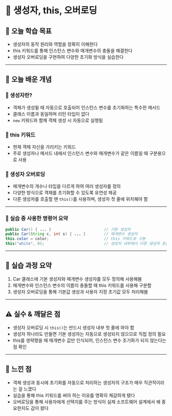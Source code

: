 # 📘 생성자, this, 오버로딩

## 🎯 오늘 학습 목표
- 생성자의 동작 원리와 역할을 정확히 이해한다
- this 키워드를 통해 인스턴스 변수와 매개변수의 충돌을 해결한다
- 생성자 오버로딩을 구현하여 다양한 초기화 방식을 실습한다

---

## 🧠 오늘 배운 개념

### 🔹 생성자란?
- 객체가 생성될 때 자동으로 호출되어 인스턴스 변수를 초기화하는 특수한 메서드
- 클래스 이름과 동일하며 리턴 타입이 없다
- `new` 키워드와 함께 객체 생성 시 자동으로 실행됨

### 🔹 this 키워드
- 현재 객체 자신을 가리키는 키워드
- 주로 생성자나 메서드 내에서 인스턴스 변수와 매개변수가 같은 이름일 때 구분용으로 사용

### 🔹 생성자 오버로딩
- 매개변수의 개수나 타입을 다르게 하여 여러 생성자를 정의
- 다양한 방식으로 객체를 초기화할 수 있도록 유연성 제공
- 다른 생성자를 호출할 땐 `this()`를 사용하며, 생성자 첫 줄에 위치해야 함

---

### 🔹 실습 중 사용한 명령어 요약
```java
public Car() { ... }                       // 기본 생성자
public Car(String c, int s) { ... }        // 매개변수 생성자
this.color = color;                        // this 키워드로 구분
this("white", 0);                          // 생성자 내부에서 다른 생성자 호출
```

---

## 🧪 실습 과정 요약
1. Car 클래스에 기본 생성자와 매개변수 생성자를 모두 정의해 사용해봄
2. 매개변수와 인스턴스 변수의 이름이 충돌할 때 this 키워드를 사용해 구분함
3. 생성자 오버로딩을 통해 기본값 생성과 사용자 지정 초기값 모두 처리해봄

---

## ⚠️ 실수 & 깨달은 점
- 생성자 오버로딩 시 `this()`는 반드시 생성자 내부 첫 줄에 와야 함
- 생성자 하나라도 만들면 기본 생성자는 자동으로 생성되지 않으므로 직접 정의 필요
- this를 생략했을 때 매개변수 값만 인식되어, 인스턴스 변수 초기화가 되지 않는다는 점 확인

---

## 💭 느낀 점
- 객체 생성과 동시에 초기화를 자동으로 처리하는 생성자의 구조가 매우 직관적이라는 걸 느꼈다
- 실습을 통해 this 키워드를 써야 하는 이유를 명확히 체감하게 됐다
- 오버로딩을 통해 사용자에게 선택지를 주는 방식이 실제 소프트웨어 설계에서 왜 중요한지도 감이 왔다


